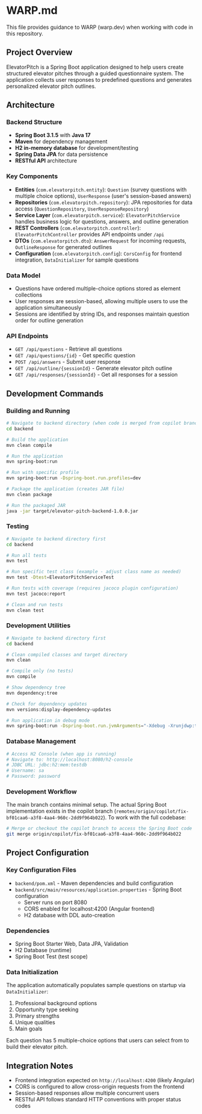 # WARP.md

This file provides guidance to WARP (warp.dev) when working with code in this repository.

## Project Overview

ElevatorPitch is a Spring Boot application designed to help users create structured elevator pitches through a guided questionnaire system. The application collects user responses to predefined questions and generates personalized elevator pitch outlines.

## Architecture

### Backend Structure
- **Spring Boot 3.1.5** with **Java 17**
- **Maven** for dependency management
- **H2 in-memory database** for development/testing
- **Spring Data JPA** for data persistence
- **RESTful API** architecture

### Key Components
- **Entities** (`com.elevatorpitch.entity`): `Question` (survey questions with multiple choice options), `UserResponse` (user's session-based answers)
- **Repositories** (`com.elevatorpitch.repository`): JPA repositories for data access (`QuestionRepository`, `UserResponseRepository`)
- **Service Layer** (`com.elevatorpitch.service`): `ElevatorPitchService` handles business logic for questions, answers, and outline generation
- **REST Controllers** (`com.elevatorpitch.controller`): `ElevatorPitchController` provides API endpoints under `/api`
- **DTOs** (`com.elevatorpitch.dto`): `AnswerRequest` for incoming requests, `OutlineResponse` for generated outlines
- **Configuration** (`com.elevatorpitch.config`): `CorsConfig` for frontend integration, `DataInitializer` for sample questions

### Data Model
- Questions have ordered multiple-choice options stored as element collections
- User responses are session-based, allowing multiple users to use the application simultaneously
- Sessions are identified by string IDs, and responses maintain question order for outline generation

### API Endpoints
- `GET /api/questions` - Retrieve all questions
- `GET /api/questions/{id}` - Get specific question
- `POST /api/answers` - Submit user response
- `GET /api/outline/{sessionId}` - Generate elevator pitch outline
- `GET /api/responses/{sessionId}` - Get all responses for a session

## Development Commands

### Building and Running
```bash
# Navigate to backend directory (when code is merged from copilot branch)
cd backend

# Build the application
mvn clean compile

# Run the application
mvn spring-boot:run

# Run with specific profile
mvn spring-boot:run -Dspring-boot.run.profiles=dev

# Package the application (creates JAR file)
mvn clean package

# Run the packaged JAR
java -jar target/elevator-pitch-backend-1.0.0.jar
```

### Testing
```bash
# Navigate to backend directory first
cd backend

# Run all tests
mvn test

# Run specific test class (example - adjust class name as needed)
mvn test -Dtest=ElevatorPitchServiceTest

# Run tests with coverage (requires jacoco plugin configuration)
mvn test jacoco:report

# Clean and run tests
mvn clean test
```

### Development Utilities
```bash
# Navigate to backend directory first
cd backend

# Clean compiled classes and target directory
mvn clean

# Compile only (no tests)
mvn compile

# Show dependency tree
mvn dependency:tree

# Check for dependency updates
mvn versions:display-dependency-updates

# Run application in debug mode
mvn spring-boot:run -Dspring-boot.run.jvmArguments="-Xdebug -Xrunjdwp:transport=dt_socket,server=y,suspend=n,address=5005"
```

### Database Management
```bash
# Access H2 Console (when app is running)
# Navigate to: http://localhost:8080/h2-console
# JDBC URL: jdbc:h2:mem:testdb
# Username: sa
# Password: password
```

### Development Workflow
The main branch contains minimal setup. The actual Spring Boot implementation exists in the copilot branch (`remotes/origin/copilot/fix-bf01caa6-a3f8-4aa4-960c-2dd9f964b022`). To work with the full codebase:

```bash
# Merge or checkout the copilot branch to access the Spring Boot code
git merge origin/copilot/fix-bf01caa6-a3f8-4aa4-960c-2dd9f964b022
```

## Project Configuration

### Key Configuration Files
- `backend/pom.xml` - Maven dependencies and build configuration
- `backend/src/main/resources/application.properties` - Spring Boot configuration
  - Server runs on port 8080
  - CORS enabled for localhost:4200 (Angular frontend)
  - H2 database with DDL auto-creation

### Dependencies
- Spring Boot Starter Web, Data JPA, Validation
- H2 Database (runtime)
- Spring Boot Test (test scope)

### Data Initialization
The application automatically populates sample questions on startup via `DataInitializer`:
1. Professional background options
2. Opportunity type seeking
3. Primary strengths
4. Unique qualities
5. Main goals

Each question has 5 multiple-choice options that users can select from to build their elevator pitch.

## Integration Notes
- Frontend integration expected on `http://localhost:4200` (likely Angular)
- CORS is configured to allow cross-origin requests from the frontend
- Session-based responses allow multiple concurrent users
- RESTful API follows standard HTTP conventions with proper status codes